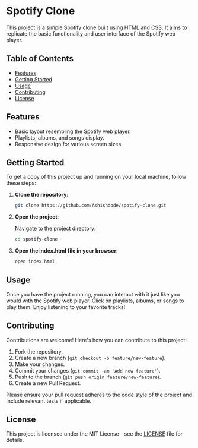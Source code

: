 # Spotify Clone

This project is a simple Spotify clone built using HTML and CSS. It aims to replicate the basic functionality and user interface of the Spotify web player.

## Table of Contents

- [Features](#features)
- [Getting Started](#getting-started)
- [Usage](#usage)
- [Contributing](#contributing)
- [License](#license)

## Features

- Basic layout resembling the Spotify web player.
- Playlists, albums, and songs display.
- Responsive design for various screen sizes.

## Getting Started

To get a copy of this project up and running on your local machine, follow these steps:

1. **Clone the repository**:

    ```bash
    git clone https://github.com/Ashishdode/spotify-clone.git
    ```

2. **Open the project**:

    Navigate to the project directory:

    ```bash
    cd spotify-clone
    ```

3. **Open the index.html file in your browser**:

    ```bash
    open index.html
    ```

## Usage

Once you have the project running, you can interact with it just like you would with the Spotify web player. Click on playlists, albums, or songs to play them. Enjoy listening to your favorite tracks!

## Contributing

Contributions are welcome! Here's how you can contribute to this project:

1. Fork the repository.
2. Create a new branch (`git checkout -b feature/new-feature`).
3. Make your changes.
4. Commit your changes (`git commit -am 'Add new feature'`).
5. Push to the branch (`git push origin feature/new-feature`).
6. Create a new Pull Request.

Please ensure your pull request adheres to the code style of the project and include relevant tests if applicable.

## License

This project is licensed under the MIT License - see the [LICENSE](LICENSE) file for details.
